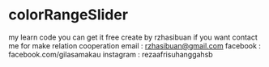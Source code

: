 # colorRangeSlider
my learn code you can get it free
create by rzhasibuan
if you want contact me for make relation cooperation
email : rzhasibuan@gmail.com
facebook : facebook.com/gilasamakau
instagram : rezaafrisuhanggahsb
